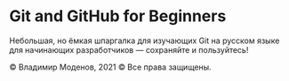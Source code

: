 # Git and GitHub for Beginners

Небольшая, но ёмкая шпаргалка для изучающих Git на русском языке для начинающих разработчиков — сохраняйте и пользуйтесь!

© Владимир Моденов, 2021
© Все права защищены.